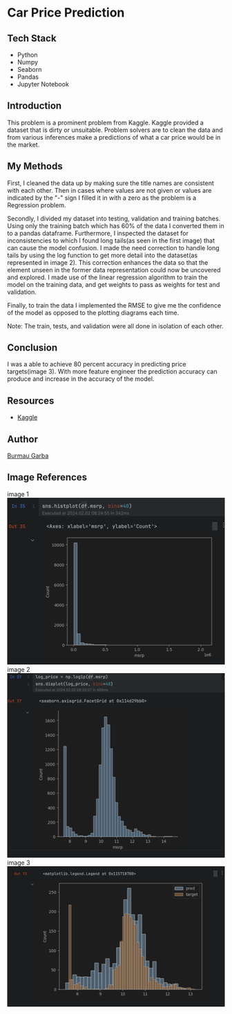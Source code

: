 # Car Price Prediction
## Tech Stack
* Python
* Numpy
* Seaborn
* Pandas
* Jupyter Notebook
## Introduction 
This problem is a prominent problem from Kaggle. Kaggle provided a dataset that is dirty or unsuitable.
Problem solvers are to clean the data and from various inferences make a predictions of what a car price would be 
in the market.
## My Methods
First, I cleaned the data up by making sure the title names are consistent with each other. Then in cases where values are 
not given or values are indicated by the "-" sign I filled it in with a zero as the problem is a Regression problem.

Secondly, I divided my dataset into testing, validation and training batches. Using only the training batch which has 60% 
of the data I converted them in to a pandas dataframe. Furthermore, I inspected the dataset for inconsistencies to which I found 
long tails(as seen in the first image) that can cause the model confusion. I made the need correction to handle long tails by using the log function
to get more detail into the dataset(as represented in image 2). This correction enhances the data so that the element unseen in the former data representation
could now be uncovered and explored. I made use of the linear regression algorithm to train the model on the training data, and get weights to pass as weights for
test and validation.

Finally, to train the data I implemented the RMSE to give me the confidence of the model as opposed to the plotting diagrams each time.

Note: The train, tests, and validation were all done in isolation of each other.

## Conclusion
I was a able to achieve 80 percent accuracy in predicting price targets(image 3). With more feature engineer the prediction accuracy can
produce and increase in the accuracy of the model.

## Resources
* [Kaggle](https://www.kaggle.com/datasets/CooperUnion/cardataset)

## Author
[Burmau Garba](https://github.com/BURMAUG)

## Image References
image 1 ![long-tail](images/Longtail.png)
image 2 ![log_tail](images/Log_tail.png)
image 3 ![target](images/target.png)

